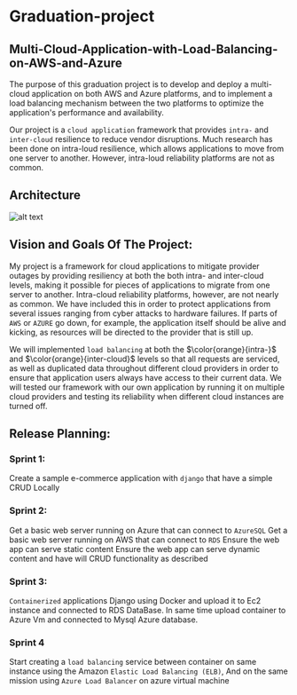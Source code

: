 # Graduation-project
## Multi-Cloud-Application-with-Load-Balancing-on-AWS-and-Azure

The purpose of this graduation project is to develop and deploy a multi-cloud application on both AWS and Azure platforms, and to implement a load balancing mechanism between the two platforms to optimize the application's performance and availability.

Our project is a `cloud application` framework that provides `intra-` and `inter-cloud` resilience to reduce vendor disruptions. Much research has been done on intra-loud resilience, which allows applications to move from one server to another. However, intra-loud reliability platforms are not as common.

## Architecture

![alt text](https://github.com/NAchref/Multi-Cloud-Application-with-Load-Balancing-on-AWS-and-Azure/blob/main/PLAN%20%26%20ARCHITECTURE/Architecture.jpg)

## Vision and Goals Of The Project: 

My project is a framework for cloud applications to mitigate provider outages by providing resiliency at both the both intra- and inter-cloud levels, making it possible for pieces of applications to migrate from one server to another. Intra-cloud reliability platforms, however, are not nearly as common. We have included this in order to protect applications from several issues ranging from cyber attacks to hardware failures. If parts of `AWS` or `AZURE` go down, for example, the application itself should be alive and kicking, as resources will be directed to the provider that is still up.

We will implemented `load balancing` at both the $\color{orange}{intra-}$ and $\color{orange}{inter-cloud}$ levels so that all requests are serviced, as well as duplicated data throughout different cloud providers in order to ensure that application users always have access to their current data. We will tested our framework with our own application by running it on multiple cloud providers and testing its reliability when different cloud instances are turned off.


## Release Planning:

### Sprint 1:

Create a sample e-commerce application with `django` that have a simple CRUD Locally

### Sprint 2:
 
Get a basic web server running on Azure that can connect to `AzureSQL`
Get a basic web server running on AWS that can connect to `RDS`
Ensure the web app can serve static content
Ensure the web app can serve dynamic content and have will CRUD functionality as described

### Sprint 3:

`Containerized` applications Django using Docker and upload it to Ec2 instance and connected to RDS DataBase.
In same time upload container to Azure Vm and connected to Mysql Azure database.

### Sprint 4 

Start creating a `load balancing` service between container on same instance using the Amazon `Elastic Load Balancing (ELB)`, And on the same mission using `Azure Load Balancer` on azure 
virtual machine 



